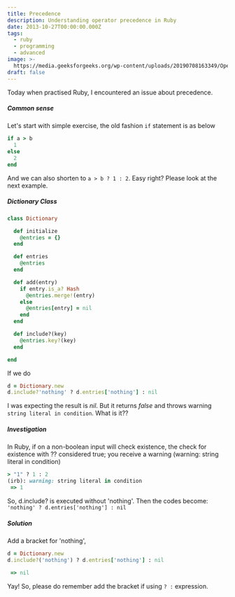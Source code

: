 ```yaml
---
title: Precedence
description: Understanding operator precedence in Ruby
date: 2013-10-27T00:00:00.000Z
tags:
  - ruby
  - programming
  - advanced
image: >-
  https://media.geeksforgeeks.org/wp-content/uploads/20190708163349/Operators-Precedence.jpg
draft: false
---
```


Today when practised Ruby, I encountered an issue about precedence.

##### Common sense
Let's start with simple exercise, the old fashion `if` statement is as below

```ruby
if a > b
  1
else
  2
end 
```
And we can also shorten to  `a > b ? 1 : 2`. Easy right? Please look at the next example.

##### Dictionary Class

```ruby
class Dictionary

  def initialize
    @entries = {}
  end

  def entries
    @entries
  end

  def add(entry)
    if entry.is_a? Hash
      @entries.merge!(entry)
    else
      @entries[entry] = nil
    end
  end

  def include?(key)
    @entries.key?(key)
  end

end
```
If we do 

```ruby
d = Dictionary.new
d.include?'nothing' ? d.entries['nothing'] : nil
```

I was expecting the result is *nil*. But it returns *false* and throws warning `string literal in condition`. What is it??

##### Investigation
In Ruby, if on a non-boolean input will check existence, the check for existence with ?? considered true; you receive a warning (warning: string literal in condition)

```ruby
> "1" ? 1 : 2
(irb): warning: string literal in condition
 => 1
```

So, d.include? is executed without 'nothing'. Then the codes become: 
`'nothing' ? d.entries['nothing'] : nil`

##### Solution
Add a bracket for 'nothing', 

```ruby
d = Dictionary.new
d.include?('nothing') ? d.entries['nothing'] : nil

 => nil 
```

Yay! So, please do remember add the bracket if using `? :` expression.
